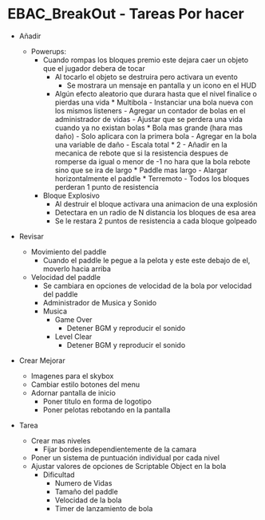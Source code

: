 # EBAC_BreakOut - Tareas Por hacer
	
*	Añadir
	-	Powerups:
		*	Cuando rompas los bloques premio este dejara caer un objeto que el jugador debera de tocar
    		*	Al tocarlo el objeto se destruira pero activara un evento
    			-	Se mostrara un mensaje en pantalla y un icono en el HUD
			-	Algún efecto aleatorio que durara hasta que el nivel finalice o pierdas una vida
     				*	Multibola
    					-	Instanciar una bola nueva con los mismos listeners
    					-	Agregar un contador de bolas en el administrador de vidas
    					-	Ajustar que se perdera una vida cuando ya no existan bolas 
    				*	Bola mas grande (hara mas daño)
    					-	Solo aplicara con la primera bola
    					-	Agregar en la bola una variable de daño
    					-	Escala total * 2
    					-	Añadir en la mecanica de rebote que si la resistencia despues de romperse da igual o menor de -1 no hara que la bola rebote sino que se ira de largo
    				*	Paddle mas largo
    					-	Alargar horizontalmente el paddle
    				*	Terremoto
    					-	Todos los bloques perderan 1 punto de resistencia
    	-	Bloque Explosivo
       		*	Al destruir el bloque activara una animacion de una explosión
        	*	Detectara en un radio de N distancia los bloques de esa area
        	*	Se le restara 2 puntos de resistencia a cada bloque golpeado

*	Revisar
	-	Movimiento del paddle
		-	Cuando el paddle le pegue a la pelota y este este debajo de el, moverlo hacia arriba
	-	Velocidad del paddle
		*	Se cambiara en opciones de velocidad de la bola por velocidad del paddle
    	-	Administrador de Musica y Sonido
		*	Musica
			-	Game Over
				*	Detener BGM y reproducir el sonido
			-	Level Clear
				*	Detener BGM y reproducir el sonido
    	
*	Crear Mejorar
	-	Imagenes para el skybox
	-	Cambiar estilo botones del menu
	-	Adornar pantalla de inicio
		*	Poner titulo en forma de logotipo
		*	Poner pelotas rebotando en la pantalla
		
*	Tarea
	-	Crear mas niveles
		*	Fijar bordes independientemente de la camara
	-	Poner un sistema de puntuación individual por cada nivel
	-	Ajustar valores de opciones de Scriptable Object en la bola
		*	Dificultad
			-	Numero de Vidas
			-	Tamaño del paddle
			-	Velocidad de la bola
			-	Timer de lanzamiento de bola
